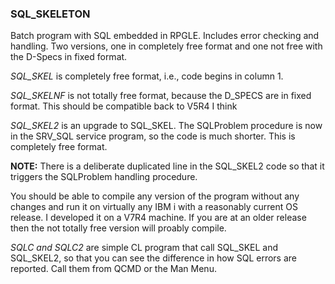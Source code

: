 ### SQL_SKELETON

Batch program with SQL embedded in RPGLE. Includes error checking and handling.  Two versions, one in completely free format and one not free with the D-Specs in fixed format.

*SQL_SKEL* is completely free format, i.e., code begins in column 1.

*SQL_SKELNF* is not totally free format, because the D_SPECS are in fixed format.  This should be compatible back to V5R4 I think

*SQL_SKEL2* is an upgrade to SQL_SKEL.  The SQLProblem procedure is now in the SRV_SQL service program, so the code is much shorter. This is completely free format.

  **NOTE:** There is a deliberate duplicated line in the SQL_SKEL2 code so that it triggers the SQLProblem handling procedure.

You should be able to compile any version of the program without any changes and run it on virtually any IBM i with a reasonably current OS release.  I developed it on a V7R4 machine.  If you are at an older release then the not totally free version will proably compile.

*SQLC and SQLC2* are simple CL program that call SQL_SKEL and SQL_SKEL2, so that you can see the difference in how SQL errors are reported. Call them from QCMD or the Man Menu.
